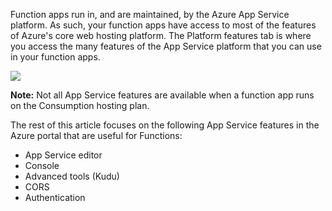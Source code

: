 Function apps run in, and are maintained, by the Azure App Service platform. As such, your function apps have access to most of the features of Azure's core web hosting platform. The Platform features tab is where you access the many features of the App Service platform that you can use in your function apps.

![](https://github.com/fenago/katacoda-scenarios/raw/master/azure-functions/azure-functions-manage/steps/2/platform.JPG)

**Note:** Not all App Service features are available when a function app runs on the Consumption hosting plan.

The rest of this article focuses on the following App Service features in the Azure portal that are useful for Functions:

- App Service editor
- Console
- Advanced tools (Kudu)
- CORS
- Authentication